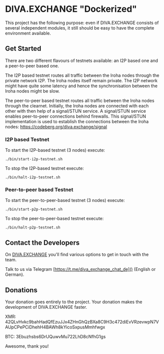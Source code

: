 # DIVA.EXCHANGE "Dockerized"

This project has the following purpose: even if DIVA.EXCHANGE consists of several independent modules, it still should be easy to have the complete environment available.

## Get Started

There are two different flavours of testnets available: an I2P based one and a peer-to-peer based one.

The I2P based testnet routes all traffic between the Iroha nodes through the private network I2P. The Iroha nodes itself remain private. The I2P network might have quite some latency and hence the synchronisation between the Iroha nodes might be slow.

The peer-to-peer based testnet routes all traffic between the Iroha nodes through the clearnet. Initially, the Iroha nodes are connected with each other with then help of a signal/STUN service. A signal/STUN service enables peer-to-peer connections behind firewalls. This signal/STUN implementation is used to establish the connections between the Iroha nodes: https://codeberg.org/diva.exchange/signal 

### I2P based Testnet

To start the I2P-based testnet (3 nodes) execute:

`./bin/start-i2p-testnet.sh`

To stop the I2P-based testnet execute:

`./bin/halt-i2p-testnet.sh`

### Peer-to-peer based Testnet

To start the peer-to-peer-based testnet (3 nodes) execute:

`./bin/start-p2p-testnet.sh`

To stop the peer-to-peer-based testnet execute:

`./bin/halt-p2p-testnet.sh`

## Contact the Developers

On [DIVA.EXCHANGE](https://www.diva.exchange) you'll find various options to get in touch with the team. 

Talk to us via Telegram [https://t.me/diva_exchange_chat_de]() (English or German).

## Donations

Your donation goes entirely to the project. Your donation makes the development of DIVA.EXCHANGE faster.

XMR: 42QLvHvkc9bahHadQfEzuJJx4ZHnGhQzBXa8C9H3c472diEvVRzevwpN7VAUpCPePCiDhehH4BAWh8kYicoSxpusMmhfwgx

BTC: 3Ebuzhsbs6DrUQuwvMu722LhD8cNfhG1gs

Awesome, thank you!
